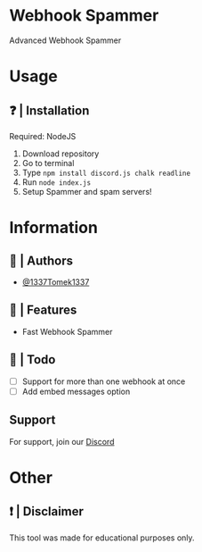# Webhook Spammer
Advanced Webhook Spammer

# Usage
## ❓ | Installation
Required: NodeJS
1. Download repository
2. Go to terminal
3. Type `npm install discord.js chalk readline`
4. Run `node index.js`
5. Setup Spammer and spam servers!

# Information

## 🔧 | Authors

- [@1337Tomek1337](https://www.github.com/1337Tomek1337)

## 🤔 | Features

- Fast Webhook Spammer

## 📜 | Todo
- [ ] Support for more than one webhook at once
- [ ] Add embed messages option

## Support

For support, join our [Discord](https://discord.gg/jehhXZATCe)


# Other

## ❗ | Disclaimer
This tool was made for educational purposes only.
